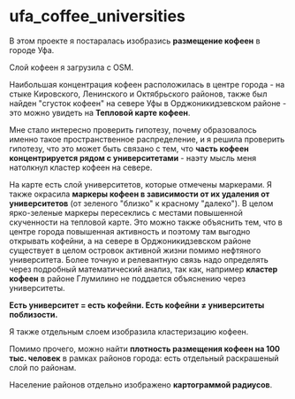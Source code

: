 # ufa_coffee_universities

В этом проекте я постаралась изобразись **размещение кофеен** в городе Уфа.   
  
  Слой кофеен я загрузила с OSM.
    
  Наибольшая концентрация кофеен расположилась в центре города - на стыке Кировского, Ленинского и Октябрьского районов, также был найден "сгусток кофеен" на севере Уфы в Орджоникидзевском районе - это можно увидеть на **Тепловой карте кофеен**. 
    
  Мне стало интересно проверить гипотезу, почему образовалось именно такое пространственное распределение, и я решила проверить гипотезу, что это может быть связано с тем, что **часть кофеен концентрируется рядом с университетами** - наэту мысль меня натолкнул кластер кофеен на севере. 
    
  На карте есть слой университетов, которые отмечены маркерами. Я также окрасила **маркеры кофеен в зависимости от их удаления от университетов** (от зеленого "близко" к красному "далеко"). В целом ярко-зеленые маркеры пересеклись с местами повышенной скученности на тепловой карте. Это можно также объяснить тем, что в центре города повышенная активность и поэтому там выгодно открывать кофейни, а на севере в Орджоникидзевском районе существует в целом островок активной жизни помимо нефтяного университета. Более точную и релевантную связь надо определять через подробный математический анализ, так как, например **кластер кофеен** в районе Глумилино не поддается объяснению через университеты. 
    
  **Есть университет = есть кофейни. Есть кофейни ≠ университеты поблизости.**
    
  Я также отдельным слоем изобразила кластеризацию кофеен.
    
  Помимо прочего, можно найти **плотность размещения кофеен на 100 тыс. человек** в рамках районов города: есть отдельный раскрашеный слой по районам. 
    
  Население районов отдельно изображено **картограммой радиусов**.  
